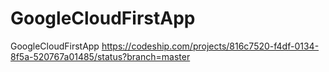 # GoogleCloudFirstApp
GoogleCloudFirstApp
https://codeship.com/projects/816c7520-f4df-0134-8f5a-520767a01485/status?branch=master
